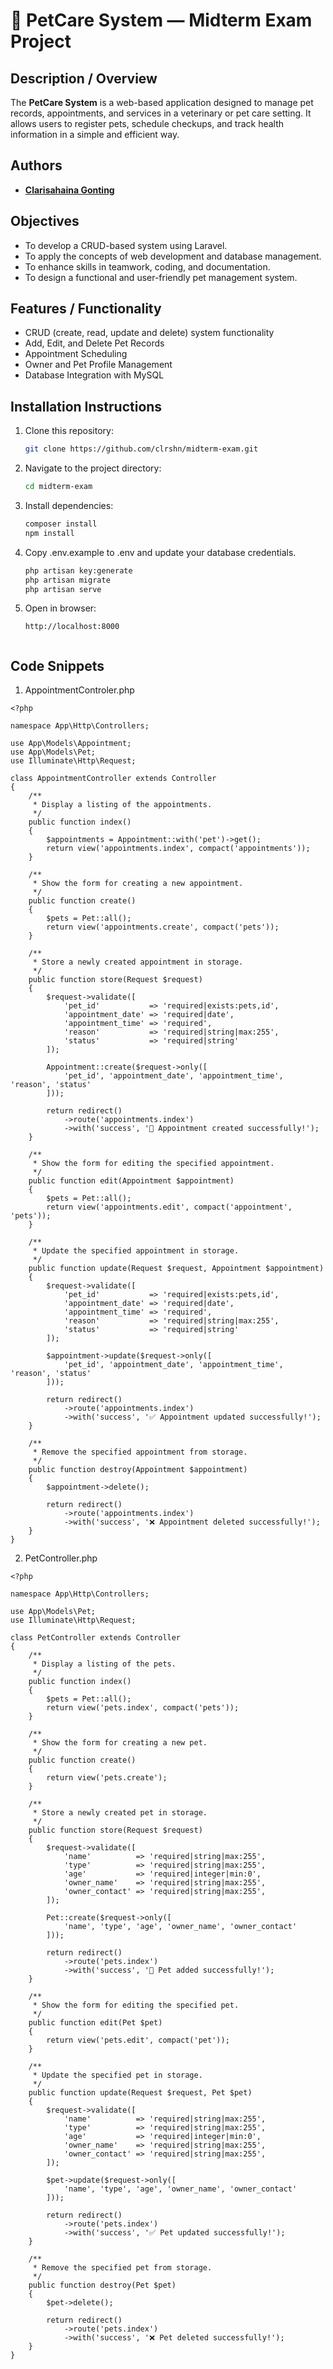 # 🐾 PetCare System — Midterm Exam Project

## Description / Overview
The **PetCare System** is a web-based application designed to manage pet records, appointments, and services in a veterinary or pet care setting. It allows users to register pets, schedule checkups, and track health information in a simple and efficient way.


## Authors
- [**Clarisahaina Gonting**](https://github.com/clrshn)


## Objectives
- To develop a CRUD-based system using Laravel.  
- To apply the concepts of web development and database management.  
- To enhance skills in teamwork, coding, and documentation.  
- To design a functional and user-friendly pet management system.


## Features / Functionality
- CRUD (create, read, update and delete) system functionality
- Add, Edit, and Delete Pet Records  
- Appointment Scheduling  
- Owner and Pet Profile Management  
- Database Integration with MySQL   


## Installation Instructions
1. Clone this repository:
   ```bash
   git clone https://github.com/clrshn/midterm-exam.git
   
2. Navigate to the project directory:
   ```bash
   cd midterm-exam
   
3. Install dependencies:
    ```bash 
    composer install
    npm install 
    
4. Copy .env.example to .env and update your database credentials.
    ```bash
    php artisan key:generate
    php artisan migrate
    php artisan serve
    
5. Open in browser:
    ```arduino
    http://localhost:8000


## Code Snippets
1. AppointmentControler.php
```code
<?php

namespace App\Http\Controllers;

use App\Models\Appointment;
use App\Models\Pet;
use Illuminate\Http\Request;

class AppointmentController extends Controller
{
    /**
     * Display a listing of the appointments.
     */
    public function index()
    {
        $appointments = Appointment::with('pet')->get();
        return view('appointments.index', compact('appointments'));
    }

    /**
     * Show the form for creating a new appointment.
     */
    public function create()
    {
        $pets = Pet::all();
        return view('appointments.create', compact('pets'));
    }

    /**
     * Store a newly created appointment in storage.
     */
    public function store(Request $request)
    {
        $request->validate([
            'pet_id'           => 'required|exists:pets,id',
            'appointment_date' => 'required|date',
            'appointment_time' => 'required',
            'reason'           => 'required|string|max:255',
            'status'           => 'required|string'
        ]);

        Appointment::create($request->only([
            'pet_id', 'appointment_date', 'appointment_time', 'reason', 'status'
        ]));

        return redirect()
            ->route('appointments.index')
            ->with('success', '📅 Appointment created successfully!');
    }

    /**
     * Show the form for editing the specified appointment.
     */
    public function edit(Appointment $appointment)
    {
        $pets = Pet::all();
        return view('appointments.edit', compact('appointment', 'pets'));
    }

    /**
     * Update the specified appointment in storage.
     */
    public function update(Request $request, Appointment $appointment)
    {
        $request->validate([
            'pet_id'           => 'required|exists:pets,id',
            'appointment_date' => 'required|date',
            'appointment_time' => 'required',
            'reason'           => 'required|string|max:255',
            'status'           => 'required|string'
        ]);

        $appointment->update($request->only([
            'pet_id', 'appointment_date', 'appointment_time', 'reason', 'status'
        ]));

        return redirect()
            ->route('appointments.index')
            ->with('success', '✅ Appointment updated successfully!');
    }

    /**
     * Remove the specified appointment from storage.
     */
    public function destroy(Appointment $appointment)
    {
        $appointment->delete();

        return redirect()
            ->route('appointments.index')
            ->with('success', '❌ Appointment deleted successfully!');
    }
}

```
2. PetController.php
```code
<?php

namespace App\Http\Controllers;

use App\Models\Pet;
use Illuminate\Http\Request;

class PetController extends Controller
{
    /**
     * Display a listing of the pets.
     */
    public function index()
    {
        $pets = Pet::all();
        return view('pets.index', compact('pets'));
    }

    /**
     * Show the form for creating a new pet.
     */
    public function create()
    {
        return view('pets.create');
    }

    /**
     * Store a newly created pet in storage.
     */
    public function store(Request $request)
    {
        $request->validate([
            'name'          => 'required|string|max:255',
            'type'          => 'required|string|max:255',
            'age'           => 'required|integer|min:0',
            'owner_name'    => 'required|string|max:255',
            'owner_contact' => 'required|string|max:255',
        ]);

        Pet::create($request->only([
            'name', 'type', 'age', 'owner_name', 'owner_contact'
        ]));

        return redirect()
            ->route('pets.index')
            ->with('success', '🐾 Pet added successfully!');
    }

    /**
     * Show the form for editing the specified pet.
     */
    public function edit(Pet $pet)
    {
        return view('pets.edit', compact('pet'));
    }

    /**
     * Update the specified pet in storage.
     */
    public function update(Request $request, Pet $pet)
    {
        $request->validate([
            'name'          => 'required|string|max:255',
            'type'          => 'required|string|max:255',
            'age'           => 'required|integer|min:0',
            'owner_name'    => 'required|string|max:255',
            'owner_contact' => 'required|string|max:255',
        ]);

        $pet->update($request->only([
            'name', 'type', 'age', 'owner_name', 'owner_contact'
        ]));

        return redirect()
            ->route('pets.index')
            ->with('success', '✅ Pet updated successfully!');
    }

    /**
     * Remove the specified pet from storage.
     */
    public function destroy(Pet $pet)
    {
        $pet->delete();

        return redirect()
            ->route('pets.index')
            ->with('success', '❌ Pet deleted successfully!');
    }
}

